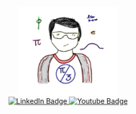 <div id="header" align="center">
  <img src="https://github.com/PeterArgueta/PeterArgueta/blob/aa8781673f61a3273a1d5339991f10377c799f2c/photo1684450214.jpeg" width="200"/>
</div>

<div id="badges" align="center">
  <a href="https://www.linkedin.com/in/peter-argueta-a5b2a21a4/">
    <img src="https://img.shields.io/badge/LinkedIn-blue?style=for-the-badge&logo=linkedin&logoColor=white" alt="LinkedIn Badge"/>
  </a>
  <a href="https://www.youtube.com/channel/UCa4JU4CEzkpm-Uph1Qa2ggA">
    <img src="https://img.shields.io/badge/YouTube-red?style=for-the-badge&logo=youtube&logoColor=white" alt="Youtube Badge"/>
  </a>
</div>

